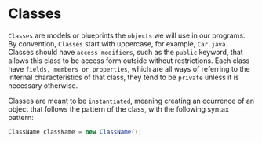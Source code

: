 # Classes

`Classes` are models or blueprints the `objects` we will use in our programs. By convention, `Classes` start with uppercase, for example, `Car.java`.  
Classes should have `access modifiers`, such as the `public` keyword, that allows this class to be access form outside without restrictions. Each class have `fields, members or properties`, which are all ways of referring to the internal characteristics of that class, they tend to be `private` unless it is necessary otherwise.  

Classes are meant to be `instantiated`, meaning creating an ocurrence of an object that follows the pattern of the class, with the following syntax pattern:
```java
ClassName className = new ClassName();
```